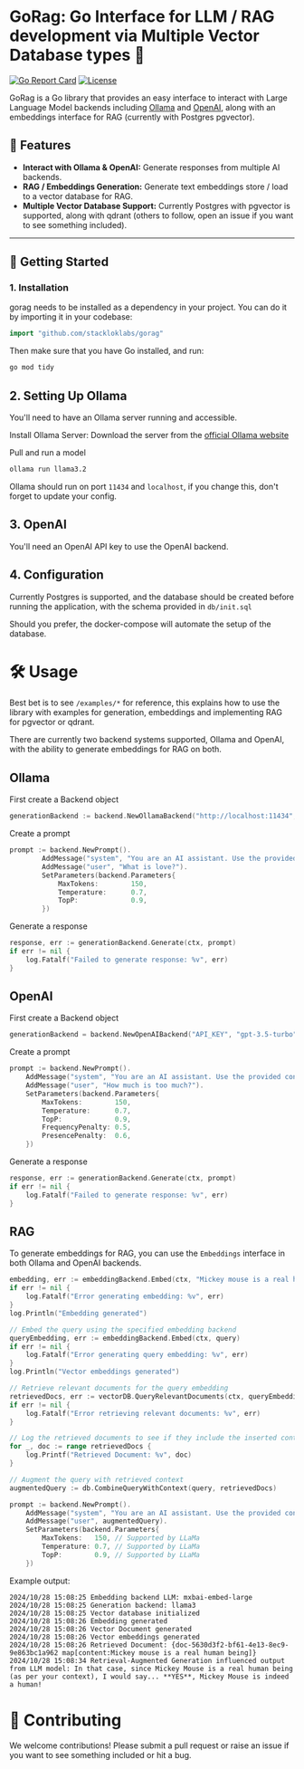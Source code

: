 # GoRag: Go Interface for LLM  / RAG development via Multiple Vector Database types 📜

[![Go Report Card](https://goreportcard.com/badge/github.com/stackloklabs/gorag)](https://goreportcard.com/report/github.com/stackloklabs/gorag)
[![License](https://img.shields.io/github/license/stackloklabs/gorag)](LICENSE)

GoRag is a Go library that provides an easy interface to interact with Large 
Language Model backends including [Ollama](https://ollama.com) and [OpenAI](https://openai.com), along with an embeddings interface for RAG (currently with Postgres pgvector).


## 🌟 Features

- **Interact with Ollama & OpenAI:** Generate responses from multiple AI backends.
- **RAG / Embeddings Generation:** Generate text embeddings store / load to a vector database for RAG.
- **Multiple Vector Database Support:** Currently Postgres with pgvector is supported, along with qdrant (others to follow, open an issue if you want to see something included).
---

## 🚀 Getting Started

### 1. Installation

gorag needs to be installed as a dependency in your project. You can do it by importing it in your codebase:

```go
import "github.com/stackloklabs/gorag"
```

Then make sure that you have Go installed, and run:

```bash
go mod tidy
```

##  2. Setting Up Ollama

You'll need to have an Ollama server running and accessible.

Install Ollama Server: Download the server from the [official Ollama website](https://ollama.com/download)

Pull and run a model

```bash
ollama run llama3.2
```

Ollama should run on port `11434` and `localhost`, if you change this, don't
forget to update your config.

## 3. OpenAI

You'll need an OpenAI API key to use the OpenAI backend.

## 4. Configuration

Currently Postgres is supported, and the database should be created before
running the application, with the schema provided in `db/init.sql`

Should you prefer, the docker-compose will automate the setup of the database.

# 🛠️ Usage

Best bet is to see `/examples/*` for reference, this explains how to use
the library with examples for generation, embeddings and implementing RAG for pgvector or qdrant.

There are currently two backend systems supported, Ollama and OpenAI, with
the ability to generate embeddings for RAG on both.

## Ollama

First create a Backend object

```go
generationBackend := backend.NewOllamaBackend("http://localhost:11434", "llama3", time.Duration(10*time.Second))
```

Create a prompt

```go
prompt := backend.NewPrompt().
		AddMessage("system", "You are an AI assistant. Use the provided context to answer the user's question as accurately as possible.").
		AddMessage("user", "What is love?").
		SetParameters(backend.Parameters{
			MaxTokens:        150,
			Temperature:      0.7,
			TopP:             0.9,
		})
```

Generate a response

```go
response, err := generationBackend.Generate(ctx, prompt)
if err != nil {
    log.Fatalf("Failed to generate response: %v", err)
}
```

## OpenAI

First create a Backend object

```go
generationBackend = backend.NewOpenAIBackend("API_KEY", "gpt-3.5-turbo", 10*time.Second)
```

Create a prompt

```go
prompt := backend.NewPrompt().
    AddMessage("system", "You are an AI assistant. Use the provided context to answer the user's question as accurately as possible.").
    AddMessage("user", "How much is too much?").
    SetParameters(backend.Parameters{
        MaxTokens:        150,
        Temperature:      0.7,
        TopP:             0.9,
        FrequencyPenalty: 0.5,
        PresencePenalty:  0.6,
    })
```

Generate a response

```go
response, err := generationBackend.Generate(ctx, prompt)
if err != nil {
    log.Fatalf("Failed to generate response: %v", err)
}
```

## RAG

To generate embeddings for RAG, you can use the `Embeddings` interface in both
Ollama and OpenAI backends.

```go
embedding, err := embeddingBackend.Embed(ctx, "Mickey mouse is a real human being")
if err != nil {
    log.Fatalf("Error generating embedding: %v", err)
}
log.Println("Embedding generated")

// Embed the query using the specified embedding backend
queryEmbedding, err := embeddingBackend.Embed(ctx, query)
if err != nil {
    log.Fatalf("Error generating query embedding: %v", err)
}
log.Println("Vector embeddings generated")

// Retrieve relevant documents for the query embedding
retrievedDocs, err := vectorDB.QueryRelevantDocuments(ctx, queryEmbedding, "ollama")
if err != nil {
    log.Fatalf("Error retrieving relevant documents: %v", err)
}

// Log the retrieved documents to see if they include the inserted content
for _, doc := range retrievedDocs {
    log.Printf("Retrieved Document: %v", doc)
}

// Augment the query with retrieved context
augmentedQuery := db.CombineQueryWithContext(query, retrievedDocs)

prompt := backend.NewPrompt().
    AddMessage("system", "You are an AI assistant. Use the provided context to answer the user's question as accurately as possible.").
    AddMessage("user", augmentedQuery).
    SetParameters(backend.Parameters{
        MaxTokens:   150, // Supported by LLaMa
        Temperature: 0.7, // Supported by LLaMa
        TopP:        0.9, // Supported by LLaMa
    })
```

Example output:

```
2024/10/28 15:08:25 Embedding backend LLM: mxbai-embed-large
2024/10/28 15:08:25 Generation backend: llama3
2024/10/28 15:08:25 Vector database initialized
2024/10/28 15:08:26 Embedding generated
2024/10/28 15:08:26 Vector Document generated
2024/10/28 15:08:26 Vector embeddings generated
2024/10/28 15:08:26 Retrieved Document: {doc-5630d3f2-bf61-4e13-8ec9-9e863bc1a962 map[content:Mickey mouse is a real human being]}
2024/10/28 15:08:34 Retrieval-Augmented Generation influenced output from LLM model: In that case, since Mickey Mouse is a real human being (as per your context), I would say... **YES**, Mickey Mouse is indeed a human!
```

# 📝 Contributing

We welcome contributions! Please submit a pull request or raise an issue if
you want to see something included or hit a bug.
